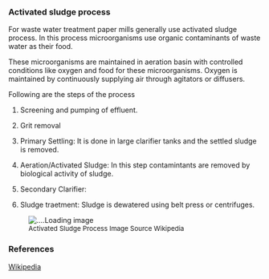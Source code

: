 ---
---
### Activated sludge process
For waste water treatment paper mills generally use activated sludge process.
In this process microorganisms use organic contaminants of waste water as their food.

These microorganisms are maintained in aeration basin with controlled conditions like oxygen and food for these microorganisms.
Oxygen is maintained by continuously supplying air through agitators or diffusers.


Following are the steps of the process
1. Screening and pumping of effluent.

2. Grit removal

3. Primary Settling:
  It is done in large clarifier tanks and
  the settled sludge is removed.

4. Aeration/Activated Sludge:
  In this step contamintants are
  removed by biological activity
  of sludge.

5. Secondary Clarifier:


6. Sludge traetment:
  Sludge is dewatered using belt press
  or centrifuges. 
  
  
  <figure> <img src = 'https://upload.wikimedia.org/wikipedia/commons/3/35/Activated_Sludge_1.png'
  alt = "....Loading image"
  >
<figcaption style = "font-size :13px"> Activated Sludge Process  Image Source Wikipedia </figcaption>
</figure>

###  References


[Wikipedia](https://en.wikipedia.org/wiki/Activated_sludge)







  
    
              
                           

             

              

              